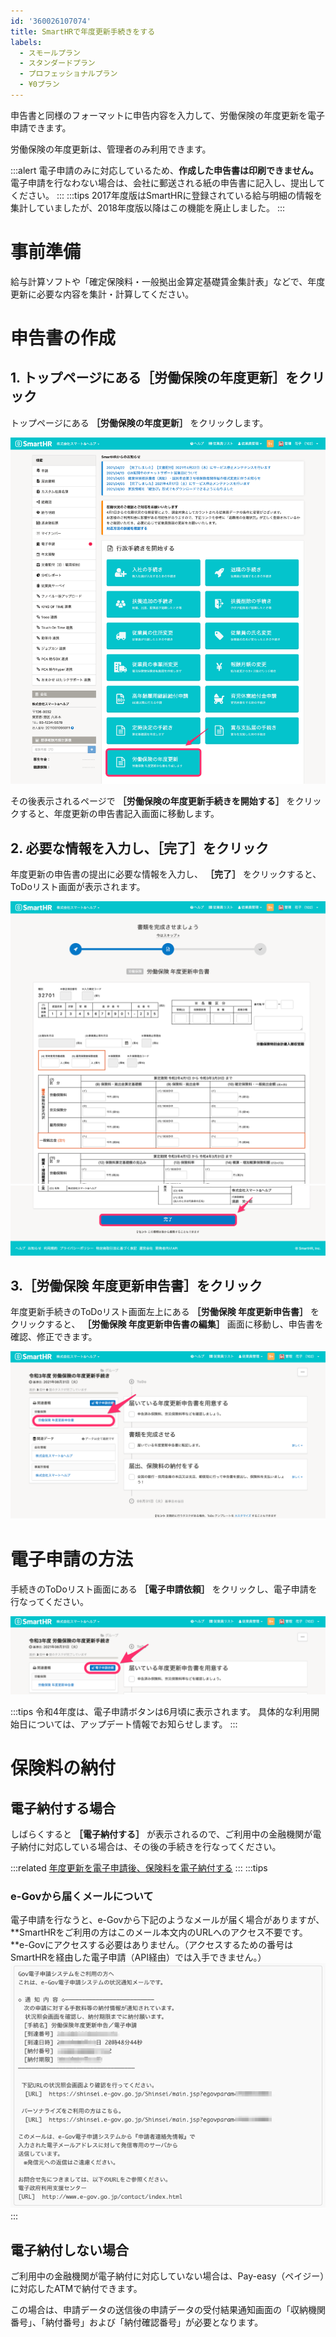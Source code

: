```yaml
---
id: '360026107074'
title: SmartHRで年度更新手続きをする
labels:
  - スモールプラン
  - スタンダードプラン
  - プロフェッショナルプラン
  - ¥0プラン
---
```

申告書と同様のフォーマットに申告内容を入力して、労働保険の年度更新を電子申請できます。

労働保険の年度更新は、管理者のみ利用できます。

:::alert
電子申請のみに対応しているため、**作成した申告書は印刷できません。**
電子申請を行なわない場合は、会社に郵送される紙の申告書に記入し、提出してください。
:::
:::tips
2017年度版はSmartHRに登録されている給与明細の情報を集計していましたが、2018年度版以降はこの機能を廃止しました。
:::

# 事前準備

給与計算ソフトや「確定保険料・一般拠出金算定基礎賃金集計表」などで、年度更新に必要な内容を集計・計算してください。

# 申告書の作成

## 1\. トップページにある［労働保険の年度更新］をクリック

トップページにある **［労働保険の年度更新］** をクリックします。

![](./screencapture-help-inc-smarthr-jp-2021-04-30-09_51_54.png)

その後表示されるページで **［労働保険の年度更新手続きを開始する］** をクリックすると、年度更新の申告書記入画面に移動します。

## 2\. 必要な情報を入力し、［完了］をクリック

年度更新の申告書の提出に必要な情報を入力し、  **［完了］** をクリックすると、ToDoリスト画面が表示されます。

![](./00_screencapture-help-inc-smarthr-jp-procedure39-steps-de7a3e85-0e35-4d56-84e5-130f53be5d7b-step1-2021-04-30-10_30_32.png) ![](./01_screencapture-help-inc-smarthr-jp-procedure39-steps-de7a3e85-0e35-4d56-84e5-130f53be5d7b-step1-2021-04-30-10_30_32.png)

## 3.［労働保険 年度更新申告書］をクリック

年度更新手続きのToDoリスト画面左上にある **［労働保険 年度更新申告書］** をクリックすると、 **［労働保険 年度更新申告書の編集］** 画面に移動し、申告書を確認、修正できます。

![](./00___________2021-04-30_10_51_52.png)

# 電子申請の方法

手続きのToDoリスト画面にある **［電子申請依頼］** をクリックし、電子申請を行なってください。

![](./01___________2021-04-30_10_51_52.png)

:::tips
令和4年度は、電子申請ボタンは6月頃に表示されます。
具体的な利用開始日については、アップデート情報でお知らせします。
:::

# 保険料の納付

## 電子納付する場合

しばらくすると  **［電子納付する］** が表示されるので、ご利用中の金融機関が電子納付に対応している場合は、その後の手続きを行なってください。

:::related
[年度更新を電子申請後、保険料を電子納付する](https://knowledge.smarthr.jp/hc/ja/articles/360026106994)
:::
:::tips
### e-Govから届くメールについて
電子申請を行なうと、e-Govから下記のようなメールが届く場合がありますが、**SmartHRをご利用の方はこのメール本文内のURLへのアクセス不要です。**e-Govにアクセスする必要はありません。（アクセスするための番号はSmartHRを経由した電子申請（API経由）では入手できません。）
![](./907194784b03a51591f4950253cb51a0.png)
:::

## 電子納付しない場合

ご利用中の金融機関が電子納付に対応していない場合は、Pay-easy（ペイジー）に対応したATMで納付できます。

この場合は、申請データの送信後の申請データの受付結果通知画面の「収納機関番号」、「納付番号」および「納付確認番号」が必要となります。
